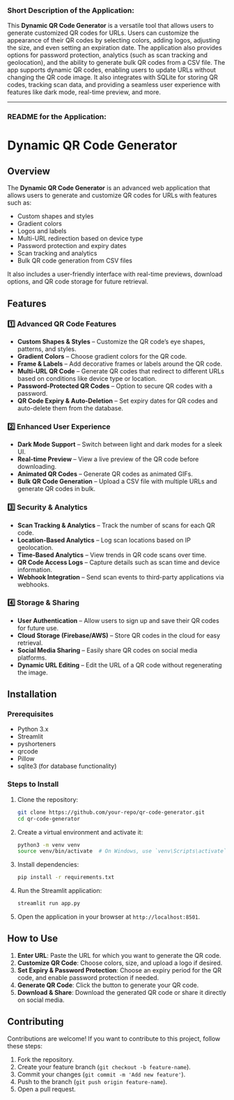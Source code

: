 ### **Short Description of the Application:**

This **Dynamic QR Code Generator** is a versatile tool that allows users to generate customized QR codes for URLs. Users can customize the appearance of their QR codes by selecting colors, adding logos, adjusting the size, and even setting an expiration date. The application also provides options for password protection, analytics (such as scan tracking and geolocation), and the ability to generate bulk QR codes from a CSV file. The app supports dynamic QR codes, enabling users to update URLs without changing the QR code image. It also integrates with SQLite for storing QR codes, tracking scan data, and providing a seamless user experience with features like dark mode, real-time preview, and more.

---

### **README for the Application:**

# Dynamic QR Code Generator

## Overview

The **Dynamic QR Code Generator** is an advanced web application that allows users to generate and customize QR codes for URLs with features such as:

- Custom shapes and styles
- Gradient colors
- Logos and labels
- Multi-URL redirection based on device type
- Password protection and expiry dates
- Scan tracking and analytics
- Bulk QR code generation from CSV files

It also includes a user-friendly interface with real-time previews, download options, and QR code storage for future retrieval.

## Features

### 1️⃣ **Advanced QR Code Features**
- **Custom Shapes & Styles** – Customize the QR code’s eye shapes, patterns, and styles.
- **Gradient Colors** – Choose gradient colors for the QR code.
- **Frame & Labels** – Add decorative frames or labels around the QR code.
- **Multi-URL QR Code** – Generate QR codes that redirect to different URLs based on conditions like device type or location.
- **Password-Protected QR Codes** – Option to secure QR codes with a password.
- **QR Code Expiry & Auto-Deletion** – Set expiry dates for QR codes and auto-delete them from the database.

### 2️⃣ **Enhanced User Experience**
- **Dark Mode Support** – Switch between light and dark modes for a sleek UI.
- **Real-time Preview** – View a live preview of the QR code before downloading.
- **Animated QR Codes** – Generate QR codes as animated GIFs.
- **Bulk QR Code Generation** – Upload a CSV file with multiple URLs and generate QR codes in bulk.

### 3️⃣ **Security & Analytics**
- **Scan Tracking & Analytics** – Track the number of scans for each QR code.
- **Location-Based Analytics** – Log scan locations based on IP geolocation.
- **Time-Based Analytics** – View trends in QR code scans over time.
- **QR Code Access Logs** – Capture details such as scan time and device information.
- **Webhook Integration** – Send scan events to third-party applications via webhooks.

### 4️⃣ **Storage & Sharing**
- **User Authentication** – Allow users to sign up and save their QR codes for future use.
- **Cloud Storage (Firebase/AWS)** – Store QR codes in the cloud for easy retrieval.
- **Social Media Sharing** – Easily share QR codes on social media platforms.
- **Dynamic URL Editing** – Edit the URL of a QR code without regenerating the image.

## Installation

### Prerequisites

- Python 3.x
- Streamlit
- pyshorteners
- qrcode
- Pillow
- sqlite3 (for database functionality)

### Steps to Install

1. Clone the repository:
    ```bash
    git clone https://github.com/your-repo/qr-code-generator.git
    cd qr-code-generator
    ```

2. Create a virtual environment and activate it:
    ```bash
    python3 -m venv venv
    source venv/bin/activate  # On Windows, use `venv\Scripts\activate`
    ```

3. Install dependencies:
    ```bash
    pip install -r requirements.txt
    ```

4. Run the Streamlit application:
    ```bash
    streamlit run app.py
    ```

5. Open the application in your browser at `http://localhost:8501`.

## How to Use

1. **Enter URL**: Paste the URL for which you want to generate the QR code.
2. **Customize QR Code**: Choose colors, size, and upload a logo if desired.
3. **Set Expiry & Password Protection**: Choose an expiry period for the QR code, and enable password protection if needed.
4. **Generate QR Code**: Click the button to generate your QR code.
5. **Download & Share**: Download the generated QR code or share it directly on social media.

## Contributing

Contributions are welcome! If you want to contribute to this project, follow these steps:

1. Fork the repository.
2. Create your feature branch (`git checkout -b feature-name`).
3. Commit your changes (`git commit -m 'Add new feature'`).
4. Push to the branch (`git push origin feature-name`).
5. Open a pull request.


